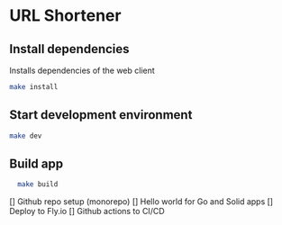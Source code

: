 # URL Shortener

## Install dependencies

Installs dependencies of the web client

```sh
make install
```

## Start development environment

```sh
make dev
```

## Build app

```sh
  make build
```

[] Github repo setup (monorepo)
[] Hello world for Go and Solid apps
[] Deploy to Fly.io
[] Github actions to CI/CD
